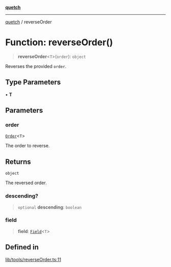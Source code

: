 [**quetch**](../README.md)

***

[quetch](../README.md) / reverseOrder

# Function: reverseOrder()

> **reverseOrder**\<`T`\>(`order`): `object`

Reverses the provided `order`.

## Type Parameters

• **T**

## Parameters

### order

[`Order`](../type-aliases/Order.md)\<`T`\>

The order to reverse.

## Returns

`object`

The reversed order.

### descending?

> `optional` **descending**: `boolean`

### field

> **field**: [`Field`](../type-aliases/Field.md)\<`T`\>

## Defined in

[lib/tools/reverseOrder.ts:11](https://github.com/nevoland/quetch/blob/db84578eb5eba15d3388a1c2cfad7cc80fe9fbe6/lib/tools/reverseOrder.ts#L11)
